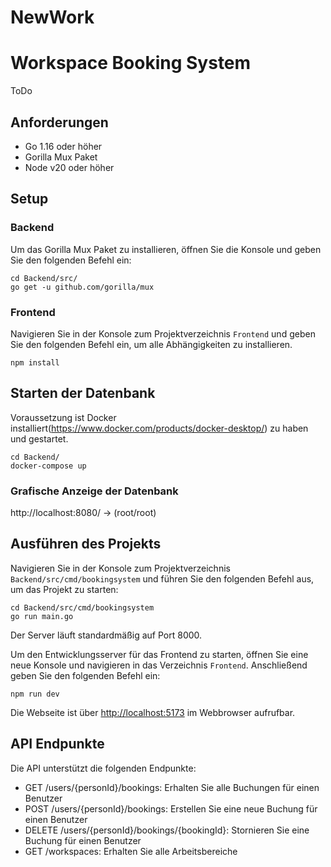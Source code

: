 # NewWork

# Workspace Booking System

ToDo

## Anforderungen

- Go 1.16 oder höher
- Gorilla Mux Paket
- Node v20 oder höher

## Setup

### Backend

Um das Gorilla Mux Paket zu installieren, öffnen Sie die Konsole und geben Sie den folgenden Befehl ein:

```shell
cd Backend/src/
go get -u github.com/gorilla/mux
```

### Frontend

Navigieren Sie in der Konsole zum Projektverzeichnis `Frontend` und geben Sie den folgenden Befehl ein, um alle Abhängigkeiten zu installieren.

```shell
npm install
```



## Starten der Datenbank
Voraussetzung ist Docker installiert(https://www.docker.com/products/docker-desktop/) zu haben und gestartet. 
```shell
cd Backend/
docker-compose up 
```

### Grafische Anzeige der Datenbank

http://localhost:8080/ -> (root/root)



## Ausführen des Projekts
Navigieren Sie in der Konsole zum Projektverzeichnis `Backend/src/cmd/bookingsystem` und führen Sie den folgenden Befehl aus, um das Projekt zu starten:

```shell
cd Backend/src/cmd/bookingsystem
go run main.go
```

Der Server läuft standardmäßig auf Port 8000.

Um den Entwicklungsserver für das Frontend zu starten, öffnen Sie eine neue Konsole und navigieren in das Verzeichnis `Frontend`. Anschließend geben Sie den folgenden Befehl ein:

```shell
npm run dev
```

Die Webseite ist über <http://localhost:5173> im Webbrowser aufrufbar.

## API Endpunkte

Die API unterstützt die folgenden Endpunkte:

- GET /users/{personId}/bookings: Erhalten Sie alle Buchungen für einen Benutzer
- POST /users/{personId}/bookings: Erstellen Sie eine neue Buchung für einen Benutzer
- DELETE /users/{personId}/bookings/{bookingId}: Stornieren Sie eine Buchung für einen Benutzer
- GET /workspaces: Erhalten Sie alle Arbeitsbereiche
